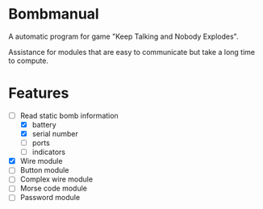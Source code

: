 # Bombmanual

A automatic program for game "Keep Talking and Nobody Explodes".

Assistance for modules that are easy to communicate but take a long time to compute.

# Features

- [ ] Read static bomb information
  - [x] battery
  - [x] serial number
  - [ ] ports
  - [ ] indicators
- [x] Wire module
- [ ] Button module
- [ ] Complex wire module
- [ ] Morse code module
- [ ] Password module
